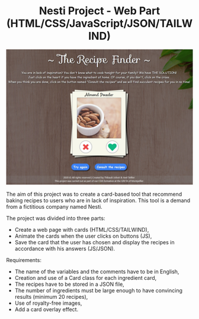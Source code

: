 <h1 align="center"> Nesti Project - Web Part (HTML/CSS/JavaScript/JSON/TAILWIND)</h1>

<p align="center">
<img src="https://github.com/Tibo30/JsNesti/blob/master/assets/pictures/img-readme.jpg">
</p>

<p>
The aim of this project was to create a card-based tool that recommend baking recipes to users who are in lack of inspiration. This tool is a demand from a fictitious company named Nesti.  

The project was divided into three parts:  
- Create a web page with cards (HTML/CSS/TAILWIND),  
- Animate the cards when the user clicks on buttons (JS),  
- Save the card that the user has chosen and display the recipes in accordance with his answers (JS/JSON).

Requirements:  
- The name of the variables and the comments have to be in English,
- Creation and use of a Card class for each ingredient card,
- The recipes have to be stored in a JSON file,
- The number of ingredients must be large enough to have convincing results (minimum 20 recipes),
- Use of royalty-free images,
- Add a card overlay effect.
 </p>
